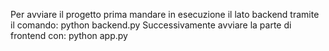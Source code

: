 Per avviare il progetto prima mandare in esecuzione il lato backend tramite il comando: python backend.py
Successivamente avviare la parte di frontend con: python app.py
